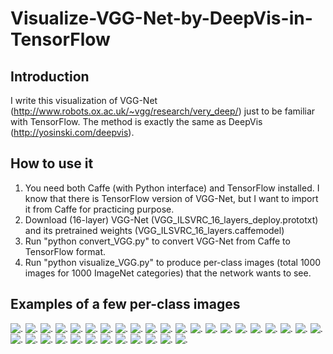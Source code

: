 # Visualize-VGG-Net-by-DeepVis-in-TensorFlow

## Introduction
I write this visualization of VGG-Net (http://www.robots.ox.ac.uk/~vgg/research/very_deep/) just to be familiar with TensorFlow. The method is exactly the same as DeepVis (http://yosinski.com/deepvis).

## How to use it
1. You need both Caffe (with Python interface) and TensorFlow installed. I know that there is TensorFlow version of VGG-Net, but I want to import it from Caffe for practicing purpose.
2. Download (16-layer) VGG-Net (VGG_ILSVRC_16_layers_deploy.prototxt) and its pretrained weights (VGG_ILSVRC_16_layers.caffemodel)
3. Run "python convert_VGG.py" to convert VGG-Net from Caffe to TensorFlow format.
4. Run "python visualize_VGG.py" to produce per-class images (total 1000 images for 1000 ImageNet categories) that the network wants to see.

## Examples of a few per-class images
![.](/per-class-images/prob-000.png)
![.](/per-class-images/prob-001.png)
![.](/per-class-images/prob-002.png)
![.](/per-class-images/prob-003.png)
![.](/per-class-images/prob-004.png)
![.](/per-class-images/prob-005.png)
![.](/per-class-images/prob-006.png)
![.](/per-class-images/prob-007.png)
![.](/per-class-images/prob-008.png)
![.](/per-class-images/prob-009.png)
![.](/per-class-images/prob-010.png)
![.](/per-class-images/prob-011.png)
![.](/per-class-images/prob-012.png)
![.](/per-class-images/prob-013.png)
![.](/per-class-images/prob-014.png)
![.](/per-class-images/prob-015.png)
![.](/per-class-images/prob-016.png)
![.](/per-class-images/prob-017.png)
![.](/per-class-images/prob-018.png)
![.](/per-class-images/prob-019.png)
![.](/per-class-images/prob-020.png)
![.](/per-class-images/prob-021.png)
![.](/per-class-images/prob-022.png)
![.](/per-class-images/prob-023.png)
![.](/per-class-images/prob-024.png)
![.](/per-class-images/prob-025.png)
![.](/per-class-images/prob-026.png)
![.](/per-class-images/prob-030.png)
![.](/per-class-images/prob-031.png)
![.](/per-class-images/prob-032.png)
![.](/per-class-images/prob-033.png)
![.](/per-class-images/prob-034.png)
![.](/per-class-images/prob-035.png)

